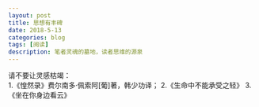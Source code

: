 ```yaml
---
layout: post
title: 思想有丰碑
date: 2018-5-13
categories: blog
tags: [阅读]
description: 笔者灵魂的墓地，读者思维的源泉
---
```


请不要让灵感枯竭：<br>
1.《惶然录》费尔南多·佩索阿[葡]著，韩少功译；
2.《生命中不能承受之轻》
3.《坐在你身边看云》
